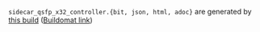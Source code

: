 `sidecar_qsfp_x32_controller.{bit, json, html, adoc}` are generated by
[this build](https://github.com/oxidecomputer/quartz/runs/9774776490)
([Buildomat link](https://buildomat.eng.oxide.computer/wg/0/details/01GK21EPJ78FVPEZ0K38NFFE9P/RMdUdRxmcXVHHGE26SR1xaPWCJ5Bv6NzGcp1QaW2M1dBHv7j/01GK21EZ0J9SV25NX4FG8HZM0X))
